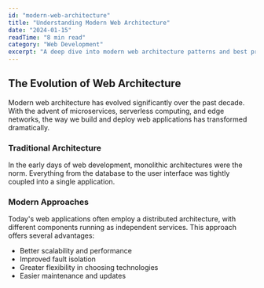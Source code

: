 ```yaml
---
id: "modern-web-architecture"
title: "Understanding Modern Web Architecture"
date: "2024-01-15"
readTime: "8 min read"
category: "Web Development"
excerpt: "A deep dive into modern web architecture patterns and best practices for scalable applications."
---
```


## The Evolution of Web Architecture
Modern web architecture has evolved significantly over the past decade. With the advent of microservices, serverless computing, and edge networks, the way we build and deploy web applications has transformed dramatically.

### Traditional Architecture
In the early days of web development, monolithic architectures were the norm. Everything from the database to the user interface was tightly coupled into a single application.

### Modern Approaches
Today's web applications often employ a distributed architecture, with different components running as independent services. This approach offers several advantages:

- Better scalability and performance
- Improved fault isolation
- Greater flexibility in choosing technologies
- Easier maintenance and updates